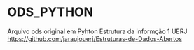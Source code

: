 # ODS_PYTHON
Arquivo ods original em Pyhton
Estrutura da informção 1
UERJ
https://github.com/jaraujouerj/Estruturas-de-Dados-Abertos
